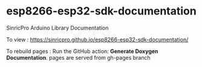 # esp8266-esp32-sdk-documentation
SinricPro Arduino Library Documentation

To view :
https://sinricpro.github.io/esp8266-esp32-sdk-documentation/

To rebuild pages :
Run the GitHub action: **Generate Doxygen Documentation**. pages are served from gh-pages branch
